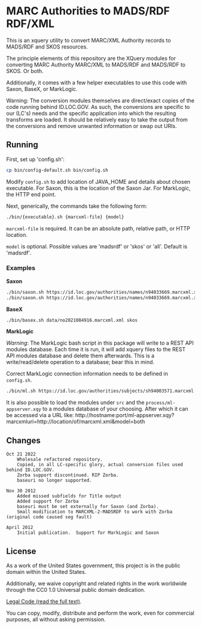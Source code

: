 # MARC Authorities to MADS/RDF RDF/XML 

This is an xquery utility to convert MARC/XML Authority records to MADS/RDF and 
SKOS resources.

The principle elements of this repository are the XQuery modules for converting
MARC Authority MARC/XML to MADS/RDF and MADS/RDF to SKOS.  Or both.

Additionally, it comes with a few helper executables to use this code with 
Saxon, BaseX, or MarkLogic.

Warning:  The conversion modules themselves are direct/exact copies of the
code running behind ID.LOC.GOV.  As such, the conversions are specific to 
our (LC's) needs and the specific application into which the resulting transforms
are loaded.  It should be relatively easy to take the output from the conversions 
and remove unwanted information or swap out URIs.

## Running

First, set up 'config.sh':

```bash
cp bin/config-default.sh bin/config.sh
```

Modify `config.sh` to add location of JAVA_HOME and details about chosen
executable.  For Saxon, this is the location of the Saxon Jar.  For MarkLogic,
the HTTP end point.

Next, generically, the commands take the following form:

```bash
./bin/{executable}.sh {marcxml-file} {model}
```

`marcxml-file` is required.  It can be an absolute path, relative path, or HTTP 
location.

`model` is optional.  Possible values are 'madsrdf' or 'skos' or 'all'. Default is
'madsrdf'.

### Examples

**Saxon**

```bash
./bin/saxon.sh https://id.loc.gov/authorities/names/n94033669.marcxml.xml
./bin/saxon.sh https://id.loc.gov/authorities/names/n94033669.marcxml.xml skos
```

**BaseX**

```bash
./bin/basex.sh data/no2021084916.marcxml.xml skos
```

**MarkLogic**

*Warning*: The MarkLogic bash script in this package will write to a REST API modules 
database. Each time it is run, it will add xquery files to the REST API modules
database and delete them afterwards. This is a write/read/delete operation to a 
database; bear this in mind.

Correct MarkLogic connection information needs to be defined in `config.sh`.  

```bash
./bin/ml.sh https://id.loc.gov/authorities/subjects/sh94003571.marcxml.xml
```

It is also possible to load the modules under `src` and the `process/ml-appserver.xqy` 
to a modules database of your choosing. After which it can be accessed via a URL 
like: http://hostname:port/ml-appserver.xqy?marcxmluri=http://location/of/marcxml.xml&model=both

## Changes

    Oct 21 2022
        Wholesale refactored repository.
        Copied, in all LC-specific glory, actual conversion files used behind ID.LOC.GOV.
        Zorba support discontinued. RIP Zorba.
        baseuri no longer supported.

    Nov 30 2012
        Added missed subfields for Title output
        Added support for Zorba
        baseuri must be set externally for Saxon (and Zorba).
        Small modification to MARCXML-2-MADSRDF to work with Zorba (original code caused seg fault)
	
    April 2012
        Initial publication.  Support for MarkLogic and Saxon

## License
As a work of the United States government, this project is in the
public domain within the United States.

Additionally, we waive copyright and related rights in the work
worldwide through the CC0 1.0 Universal public domain dedication. 

[Legal Code (read the full text)](https://creativecommons.org/publicdomain/zero/1.0/legalcode).

You can copy, modify, distribute and perform the work, even for commercial
purposes, all without asking permission.
